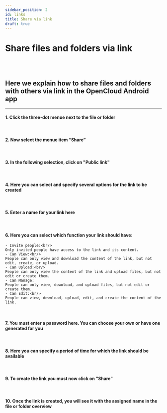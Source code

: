 ```yaml
---
sidebar_position: 2
id: links
title: Share via link
draft: true
---
```


# Share files and folders via link

<br/><br/>

## Here we explain how to share files and folders with others via link in the OpenCloud Android app

---

#### 1. Click the three-dot menue next to the file or folder

<!-- <img src={require("../img/shares/links/three-dot-menue.png").default} alt="three-dot menue" height="400"/> -->
<br/>

#### 2. Now select the menue item “Share”

<!-- <img src={require("../img/shares/links/sharing-button.png").default} alt="share" height="400"/> -->
<br/>

#### 3. In the following selection, click on "Public link"

<!-- <img src={require("../img/shares/links/create-link-button.png").default} alt="Create link" height="400"/> -->
<br/>

#### 4. Here you can select and specify several options for the link to be created

<!-- <img src={require("../img/shares/links/create-link-options.png").default} alt="Overview link menue" height="400"/> -->
<br/>

#### 5. Enter a name for your link here

<!-- <img src={require("../img/shares/links/link-name.png").default} alt="Linkname" height="400"/> -->
<br/>

#### 6. Here you can select which function your link should have:<br/>

<!-- <img src={require("../img/shares/links/sharing-options.png").default} alt="Share options" height="400"/> -->

    - Invite people:<br/>
    Only invited people have access to the link and its content.
    - Can View:<br/>
    People can only view and download the content of the link, but not edit, create, or upload.
    - Can Upload:<br/>
    People can only view the content of the link and upload files, but not edit or create them.
    - Can Manage:
    People can only view, download, and upload files, but not edit or create them.
    - Can Edit:<br/>
    People can view, download, upload, edit, and create the content of the link.

<br/>

#### 7. You must enter a password here. You can choose your own or have one generated for you

<!-- <img src={require("../img/shares/links/password.png").default} alt="Password" height="400"/> -->
<br/>

#### 8. Here you can specify a period of time for which the link should be available

<!-- <img src={require("../img/shares/links/expiration-date.png").default} alt="Link expiration date" height="400"/> -->
<br/>

#### 9. To create the link you must now click on "Share"

<!-- <img src={require("../img/shares/links/share-button.png").default} alt="Share" height="400"/> -->
<br/>

#### 10. Once the link is created, you will see it with the assigned name in the file or folder overview

<!-- <img src={require("../img/shares/links/created-link.png").default} alt="created link" height="400"/> -->
